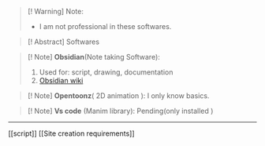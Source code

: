
> [! Warning] Note:
>  - I am not professional in these softwares. 


> [! Abstract] Softwares


> [! Note] **Obsidian**(Note taking Software):
> 1. Used for: script, drawing, documentation
> 2. [Obsidian wiki](https://help.obsidian.md/Home)


> [! Note] **Opentoonz**( 2D animation ):
> I only know basics.


> [! Note] **Vs code** (Manim library): 
Pending(only installed )

--- 
[[script]] 
[[Site creation requirements]]
